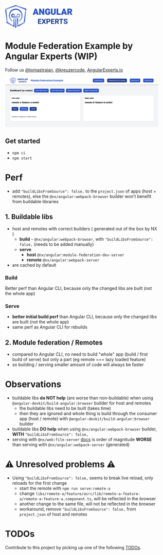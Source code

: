 <img height="75px" src="https://raw.githubusercontent.com/angular-experts-io/module-federation-example/master/apps/host-example/src/assets/angular-experts.png" />

# Module Federation Example by Angular Experts (WIP)

Follow us [@tomastrajan](https://twitter.com/tomastrajan), [@kreuzercode](https://twitter.com/kreuzercode), [AngularExperts.io](https://angularexperts.io)


<img src="https://raw.githubusercontent.com/angular-experts-io/module-federation-example/master/docs/example.jpg" />

## Get started

- `npm ci`
- `npm start`

# Perf

* add `"buildLibsFromSource": false,` to the `project.json` of apps (host + remotes), else the `@nx/angular:webpack-browser` builder won't benefit from buildable libraries

## 1. Buildable libs

* host and remotes with correct builders ( generated out of the box by NX )
  * **build** - `@nx/angular:webpack-browser`, with `"buildLibsFromSource": false,` (needs to be added manually) 
  * **serve** 
    * **host** `@nx/angular:module-federation-dev-server` 
    * **remote** `@nx/angular:webpack-server`
* are cached by default

### Build

Better perf than Angular CLI, because only the changed libs are built (not the whole app)

### Serve

* **better initial build perf** than Angular CLI, because only the changed libs are built (not the whole app)
* same perf as Angular CLI for rebuilds

## 2. Module federation / Remotes

* compared to Angular CLI, no need to build "whole" app (build / first build of serve) but only a part (eg remote === lazy loaded feature)
* so building / serving smaller amount of code will always be faster


# Observations

* buildable libs **do NOT help** (are worse than non-buildable) when using `@angular-devkit/build-angular:browser` builder for host and remotes
  * the buildable libs need to be built (takes time)
  * then they are ignored and whole thing is build through the consumer app (host / remote) with  `@angular-devkit/build-angular:browser` builder
* buildable libs **DO help** when using `@nx/angular:webpack-browser` builder, **WITH** `"buildLibsFromSource": false,`
* serving with `@nx/web:file-server` [docs](https://nx.dev/recipes/other/setup-incremental-builds-angular#running-and-serving-incremental-builds) is order of magnitude **WORSE** than serving with `@nx/angular:webpack-server` (generated)

# ⚠️ Unresolved problems ⚠️

* Using `"buildLibsFromSource": false,` seems to break live reload, only reloads for the first change
  * start the remote with `npm run serve:remote-a`
  * change `libs/remote-a/feature/asrc/lib/remote-a-feature-a/remote-a-feature-a.component.ts`, will be reflected in the browser
  * another change to the same file, will not be reflected in the browser
  * workaround, remove `"buildLibsFromSource": false,` from `project.json` of  host and remotes

# TODOs

Contribute to this project by picking up one of the following [TODOs](TODO.md).
